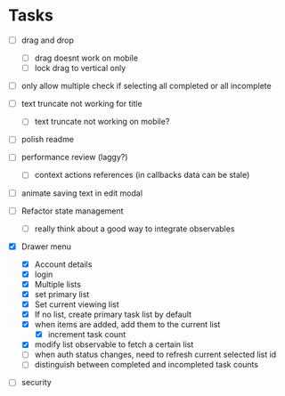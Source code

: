 # Tasks

- [ ] drag and drop

  - [ ] drag doesnt work on mobile
  - [ ] lock drag to vertical only

- [ ] only allow multiple check if selecting all completed or all incomplete

* [ ] text truncate not working for title

  - [ ] text truncate not working on mobile?

* [ ] polish readme

* [ ] performance review (laggy?)

  - [ ] context actions references (in callbacks data can be stale)

* [ ] animate saving text in edit modal

- [ ] Refactor state management

  - [ ] really think about a good way to integrate observables

- [x] Drawer menu

  - [x] Account details
  - [x] login
  - [x] Multiple lists
  - [x] set primary list
  - [x] Set current viewing list
  - [x] If no list, create primary task list by default
  - [x] when items are added, add them to the current list
    - [x] increment task count
  - [x] modify list observable to fetch a certain list
  - [ ] when auth status changes, need to refresh current selected list id
  - [ ] distinguish between completed and incompleted task counts

- [ ] security
